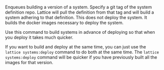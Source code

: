 Enqueues building a version of a system. Specify a git tag of the system definition repo. Lattice will pull the definition from that tag and will build a system adhering to that definition. This does not deploy the system. It builds the docker images necessary to deploy the system.

Use this command to build systems in advance of deploying so that when you deploy it takes much quicker.

If you want to build and deploy at the same time, you can just use the `lattice systems:deploy` command to do both at the same time. The `lattice systems:deploy` command will be quicker if you have previously built all the images for that version.
